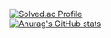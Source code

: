 [![Solved.ac Profile](http://mazassumnida.wtf/api/v2/generate_badge?boj=u149_cinderella)](https://solved.ac/u149_cinderella/)
</br>
[![Anurag's GitHub stats](https://github-readme-stats.vercel.app/api?username=minami-kotori-chan&theme=radical)](https://github.com/anuraghazra/github-readme-stats)

<!--
**minami-kotori-chan/minami-kotori-chan** is a ✨ _special_ ✨ repository because its `README.md` (this file) appears on your GitHub profile.

Here are some ideas to get you started:

- 🔭 I’m currently working on ...
- 🌱 I’m currently learning ...
- 👯 I’m looking to collaborate on ...
- 🤔 I’m looking for help with ...
- 💬 Ask me about ...
- 📫 How to reach me: ...
- 😄 Pronouns: ...
- ⚡ Fun fact: ...
-->
